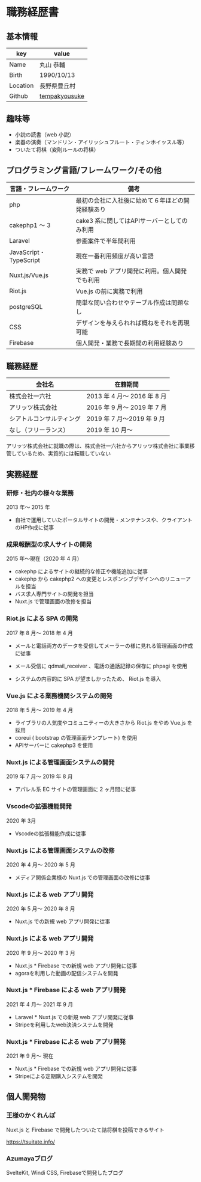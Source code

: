 # 職務経歴書

## 基本情報

| key      | value                                                    |
| -------- | -------------------------------------------------------- |
| Name     | 丸山 恭輔                                                |
| Birth    | 1990/10/13                                               |
| Location | 長野県豊丘村                                             |
| Github   | [tempakyousuke](https://github.com/tempakyousuke/resume) |

## 趣味等

- 小説の読書（web 小説）
- 楽器の演奏（マンドリン・アイリッシュフルート・ティンホイッスル等）
- ついたて将棋（変則ルールの将棋）

## プログラミング言語/フレームワーク/その他

| 言語・フレームワーク   | 備考                                             |
| ---------------------- | ------------------------------------------------ |
| php                    | 最初の会社に入社後に始めて６年ほどの開発経験あり |
| cakephp1 ～ 3          | cake3 系に関してはAPIサーバーとしてのみ利用      |
| Laravel                | 参画案件で半年間利用                             |
| JavaScript・TypeScript | 現在一番利用頻度が高い言語                       |
| Nuxt.js/Vue.js         | 実務で web アプリ開発に利用。個人開発でも利用    |
| Riot.js                | Vue.js の前に実務で利用                          |
| postgreSQL             | 簡単な問い合わせやテーブル作成は問題なし         |
| CSS                    | デザインを与えられれば概ねをそれを再現可能       |
| Firebase               | 個人開発・業務で長期間の利用経験あり             |

## 職務経歴

| 会社名                   | 在籍期間                    |
| ------------------------ | --------------------------- |
| 株式会社一六社           | 2013 年 4 月～ 2016 年 8 月 |
| アリッツ株式会社         | 2016 年 9 月～ 2019 年 7 月 |
| シアトルコンサルティング | 2019 年 7 月〜2019 年 9 月  |
| なし（フリーランス）     | 2019 年 10 月〜             |

アリッツ株式会社に就職の際は、株式会社一六社からアリッツ株式会社に事業移管しているため、実質的には転職していない

## 実務経歴

### 研修・社内の様々な業務

2013 年～ 2015 年

- 自社で運用していたポータルサイトの開発・メンテナンスや、クライアントのHP作成に従事

### 成果報酬型の求人サイトの開発

2015 年～現在（2020 年 4 月）

- cakephp によるサイトの継続的な修正や機能追加に従事
- cakephp から cakephp2 への変更とレスポンシブデザインへのリニューアルを担当
- バス求人専門サイトの開発を担当
- Nuxt.js で管理画面の改修を担当

### Riot.js による SPA の開発

2017 年 8 月～ 2018 年 4 月

- メールと電話両方のデータを受信してメーラーの様に見れる管理画面の作成に従事

- メール受信に qdmail_receiver 、電話の通話記録の保存に phpagi を使用

- システムの内容的に SPA が望ましかったため、 Riot.js を導入

### Vue.js による業務機関システムの開発

2018 年 5 月～ 2019 年 4 月

- ライブラリの人気度やコミュニティーの大きさから Riot.js をやめ Vue.js を採用
- coreui ( bootstrap の管理画面テンプレート) を使用
- APIサーバーに cakephp3 を使用

### Nuxt.js による管理画面システムの開発

2019 年 7 月～ 2019 年 8 月

- アパレル系 EC サイトの管理画面に 2 ヶ月間に従事

### Vscodeの拡張機能開発

2020 年 3月

- Vscodeの拡張機能作成に従事

### Nuxt.js による管理画面システムの改修

2020 年 4 月～ 2020 年 5 月

- メディア関係企業様の Nuxt.js での管理画面の改修に従事

### Nuxt.js による web アプリ開発

2020 年 5 月～ 2020 年 8 月

- Nuxt.js での新規 web アプリ開発に従事
### Nuxt.js による web アプリ開発

2020 年 9 月～ 2020 年 3 月

- Nuxt.js * Firebase での新規 web アプリ開発に従事
- agoraを利用した動画の配信システムを開発
### Nuxt.js * Firebase による web アプリ開発

2021 年 4 月～ 2021 年 9 月

- Laravel * Nuxt.js での新規 web アプリ開発に従事
- Stripeを利用したweb決済システムを開発
### Nuxt.js * Firebase による web アプリ開発

2021 年 9 月～ 現在

- Nuxt.js * Firebase での新規 web アプリ開発に従事
- Stripeによる定期購入システムを開発

## 個人開発物

### 王様のかくれんぽ

Nuxt.js と Firebase で開発したついたて詰将棋を投稿できるサイト

https://tsuitate.info/

### Azumayaブログ

SvelteKit, Windi CSS, Firebaseで開発したブログ
